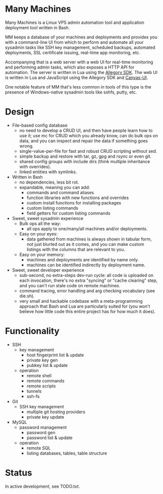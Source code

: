 # Many Machines

Many Machines is a Linux VPS admin automation tool
and application deployment tool written in Bash.

MM keeps a database of your machines and deployments and provides you with
a command-line UI from which to perform and automate all your sysadmin tasks
like SSH key management, scheduled backups, automated deployments,
SSL certificate issuing, real-time app monitoring, etc.

Accompanying that is a web server with a web UI for real-time monitoring
and performing admin tasks, which also exposes a HTTP API for automation.
The server is written in Lua using the [Allegory SDK]. The web UI is written
in Lua and JavaScript using the Allegory SDK and [Canvas-UI].

[Allegory SDK]: https://github.com/allegory-software/allegory-sdk
[Canvas-UI]:    https://github.com/allegory-software/canvas-ui

One notable feature of MM that's less common in tools of this type is
the presence of Windows-native sysadmin tools like sshfs, putty, etc.

# Design

* File-based config database
  * no need to develop a CRUD UI, and then have people learn how to use it;
  use mc for CRUD which you already know, can do bulk ops on data,
  and you can inspect and repair the data if something goes wrong.
  * single-value-per-file for fast and robust CRUD scripting without sed.
  * simple backup and restore with tar, gz, gpg and rsync or even git.
  * shared config groups with include dirs (think multiple inheritance with overrides).
  * linked entities with symlinks.
* Written in Bash
  * no dependencies, less bit rot.
  * expandable, meaning you can add:
    * commands and command aliases
    * function libraries with new functions and overrides
    * custom install functions for installing packages
    * custom listing commands
    * field getters for custom listing commands
* Sweet, sweet sysadmin experience
  * Bulk ops all the way:
    * all ops apply to one/many/all machines and/or deployments.
  * Easy on your eyes:
    * data gathered from machines is always shown in tabular form,
    not just blurted out as it comes, and you can make custom
    listings with the columns that are relevant to you.
  * Easy on your memory:
    * machines and deployments are identified by name only.
    * machines can be identified indirectly by deployment name.
* Sweet, sweet developer experience
  * sub-second, no extra-steps dev-run cycle: all code is uploaded
  on each invocation, there's no extra "syncing" or "cache clearing" step,
  and you can't run stale code on remote machines.
  * command tracing, error handling and arg checking vocabulary (see die.sh).
  * very small and hackable codebase with a meta-programming approach
  that Bash and Lua are particularly suited for (you won't believe how
  little code this entire project has for how much it does).

# Functionality

* SSH
  * key management
    * host fingerprint list & update
    * private key gen
    * pubkey list & update
  * operation
    * remote shell
    * remote commands
    * remote scripts
    * tunnels
    * ssh-fs
* Git
  * SSH key management
    * multiple git hosting providers
    * private key update
* MySQL
  * password management
    * password gen
    * password list & update
  * operation
    * remote SQL
    * listing databases, tables, table structure

# Status

In active development, see TODO.txt.
